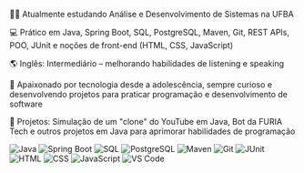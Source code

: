 👨‍💻 Atualmente estudando Análise e Desenvolvimento de Sistemas na UFBA

💻 Prático em Java, Spring Boot, SQL, PostgreSQL, Maven, Git, REST APIs, POO, JUnit e noções de front-end (HTML, CSS, JavaScript)

🌎 Inglês: Intermediário – melhorando habilidades de listening e speaking

🧠 Apaixonado por tecnologia desde a adolescência, sempre curioso e desenvolvendo projetos para praticar programação e desenvolvimento de software

🎯 Projetos: Simulação de um "clone" do YouTube em Java, Bot da FURIA Tech e outros projetos em Java para aprimorar habilidades de programação



![Java](https://skillicons.dev/icons?i=java)
![Spring Boot](https://skillicons.dev/icons?i=spring)
![SQL](https://skillicons.dev/icons?i=mysql)
![PostgreSQL](https://skillicons.dev/icons?i=postgres)
![Maven](https://skillicons.dev/icons?i=maven)
![Git](https://skillicons.dev/icons?i=git)
![JUnit](https://skillicons.dev/icons?i=junit)
![HTML](https://skillicons.dev/icons?i=html)
![CSS](https://skillicons.dev/icons?i=css)
![JavaScript](https://skillicons.dev/icons?i=javascript)
![VS Code](https://skillicons.dev/icons?i=vscode)


